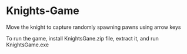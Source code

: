 # Knights-Game
Move the knight to capture randomly spawning pawns using arrow keys

To run the game, install KnightsGane.zip file, extract it, and run KnightsGame.exe
